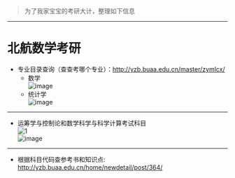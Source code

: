 > 为了我家宝宝的考研大计，整理如下信息
---
# 北航数学考研
* 专业目录查询（查查考哪个专业）：http://yzb.buaa.edu.cn/master/zymlcx/  
  * 数学  
  ![image](https://user-images.githubusercontent.com/16068384/32133361-e02bd110-bc08-11e7-9a90-b6ffe0faa187.png)  
  * 统计学  
  ![image](https://user-images.githubusercontent.com/16068384/32133363-f542cb44-bc08-11e7-8c9b-a410a1fbace4.png)  
---
* 运筹学与控制论和数学科学与科学计算考试科目  
![1](https://user-images.githubusercontent.com/16068384/32133343-7521d11c-bc08-11e7-821b-9b8703f3475c.png)  
![image](https://user-images.githubusercontent.com/16068384/32133352-a57839dc-bc08-11e7-8b9d-be84a7615d45.png)  
---
* 根据科目代码查参考书和知识点: http://yzb.buaa.edu.cn/home/newdetail/post/364/  


